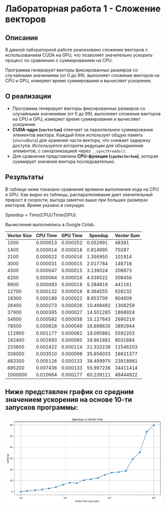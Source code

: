 # Лабораторная работа 1 - Сложение векторов

## Описание
В данной лабораторной работе реализовано сложение векторов с использованием CUDA на GPU, что позволяет значительно ускорить процесс по сравнению с суммированием на CPU.

Программа генерирует векторы фиксированных размеров со случайными значениями (от 0 до 99), выполняет сложение векторов на CPU и GPU, измеряет время суммирования и вычисляет ускорение.

## О реализации
- Программа генерирует векторы фиксированных размеров со случайными значениями (от 0 до 99), выполняет сложение векторов на CPU и GPU, измеряет время суммирования и вычисляет ускорение.
- **CUDA-ядро (`vectorSum`)** отвечает за параллельное суммирование элементов вектора. Каждый блок использует общую память (`sharedData`) для хранения части вектора, что снижает задержку доступа. Используется алгоритм редукции для объединения элементов, с синхронизацией через `__syncthreads()`.
- Для сравнения представлена **CPU-функция (`cpuVectorSum`)**, которая суммирует значения вектора последовательно.


## Результаты

В таблице ниже показано сравнение времени выполнения кода на CPU и GPU. Как видно из таблицы, распаралеливание дает значительный прирост в скорости, выгода заметно выше при больших размерах векторов. Время указано в секундах.

Speedup = Time(CPU)/Time(GPU).

Вычисления выполнялись в Google Colab.

| Vector Size | CPU Time   | GPU Time   | Speedup  | Vector Sum       |
|-------------|------------|------------|----------|------------------|
| 1000        | 0.000013   | 0.000252   | 0.052991 | 48381            |
| 1400        | 0.000014   | 0.000018   | 0.814995 | 70287            |
| 2100        | 0.000022   | 0.000016   | 1.356950 | 101914           |
| 3000        | 0.000031   | 0.000015   | 2.017784 | 148718           |
| 4300        | 0.000047   | 0.000015   | 3.138024 | 206873           |
| 6200        | 0.000064   | 0.000016   | 4.039522 | 308456           |
| 8900        | 0.000093   | 0.000018   | 5.284819 | 441161           |
| 12700       | 0.000132   | 0.000016   | 8.364555 | 628232           |
| 18300       | 0.000189   | 0.000022   | 8.653709 | 904609           |
| 26400       | 0.000273   | 0.000026   | 10.498482| 1308259          |
| 37900       | 0.000395   | 0.000027   | 14.501285| 1868924          |
| 54600       | 0.000582   | 0.000038   | 15.127643| 2690219          |
| 78500       | 0.000828   | 0.000049   | 16.898635| 3892944          |
| 112900      | 0.001177   | 0.000062   | 19.095881| 5592203          |
| 162400      | 0.001693   | 0.000085   | 19.961681| 8031684          |
| 233600      | 0.002422   | 0.000114   | 21.332238| 11546203         |
| 336000      | 0.003510   | 0.000098   | 35.656033| 16621377         |
| 483300      | 0.005126   | 0.000133   | 38.499970| 23918981         |
| 695200      | 0.007436   | 0.000133   | 55.997236| 34411414         |
| 1000000     | 0.010664   | 0.000177   | 60.239111| 49444922         |

## Ниже представлен график со средним значением ускорения на основе 10-ти запусков программы:
![](vecsum_chart.png)
